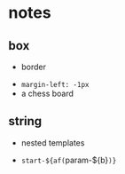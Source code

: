 # notes

## box
* border
- `margin-left: -1px`
- a chess board

## string
* nested templates
- `start-${af(`param-${b}`)}`
